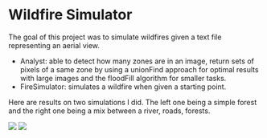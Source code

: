 # Wildfire Simulator

The goal of this project was to simulate wildfires given a text file representing an aerial view.
 
- Analyst: able to detect how many zones are in an image, return sets of pixels of a same zone by using a unionFind approach for optimal results with large images and the floodFill algorithm for smaller tasks.
- FireSimulator: simulates a wildfire when given a starting point.

Here are results on two simulations I did. The left one being a simple forest and the right one being a mix between a river, roads, forests.

![](./images/simulation1.gif)
![](./images/simulation2.gif)

